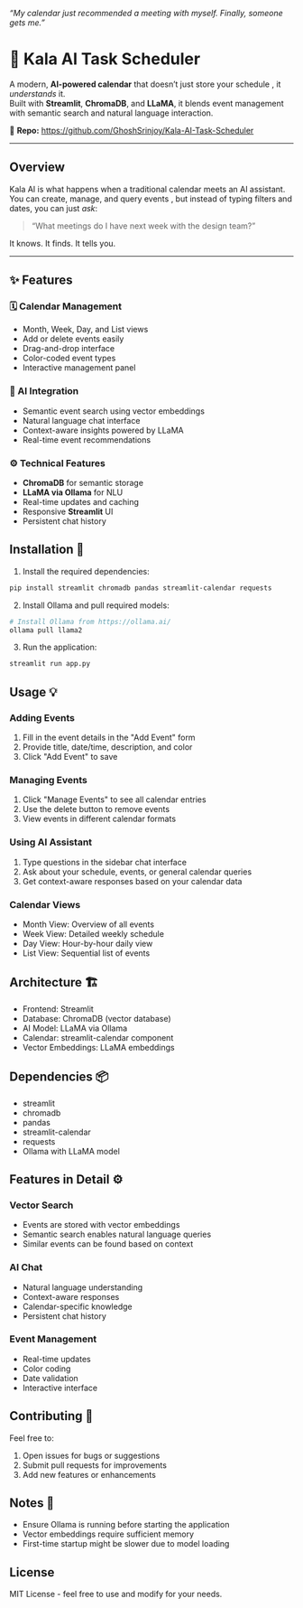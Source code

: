 *“My calendar just recommended a meeting with myself. Finally, someone gets me.”*  

# 🧠 Kala AI Task Scheduler  

A modern, **AI-powered calendar** that doesn’t just store your schedule , it *understands* it.  
Built with **Streamlit**, **ChromaDB**, and **LLaMA**, it blends event management with semantic search and natural language interaction.  

🔗 **Repo:** https://github.com/GhoshSrinjoy/Kala-AI-Task-Scheduler  

---

## Overview  

Kala AI is what happens when a traditional calendar meets an AI assistant.  
You can create, manage, and query events , but instead of typing filters and dates, you can just *ask*:  

> “What meetings do I have next week with the design team?”  

It knows. It finds. It tells you.  

---

## ✨ Features  

### 🗓️ Calendar Management  
- Month, Week, Day, and List views  
- Add or delete events easily  
- Drag-and-drop interface  
- Color-coded event types  
- Interactive management panel  

### 🤖 AI Integration  
- Semantic event search using vector embeddings  
- Natural language chat interface  
- Context-aware insights powered by LLaMA  
- Real-time event recommendations  

### ⚙️ Technical Features  
- **ChromaDB** for semantic storage  
- **LLaMA via Ollama** for NLU  
- Real-time updates and caching  
- Responsive **Streamlit** UI  
- Persistent chat history  

## Installation 🚀

1. Install the required dependencies:
```bash
pip install streamlit chromadb pandas streamlit-calendar requests
```

2. Install Ollama and pull required models:
```bash
# Install Ollama from https://ollama.ai/
ollama pull llama2
```

3. Run the application:
```bash
streamlit run app.py
```

## Usage 💡

### Adding Events
1. Fill in the event details in the "Add Event" form
2. Provide title, date/time, description, and color
3. Click "Add Event" to save

### Managing Events
1. Click "Manage Events" to see all calendar entries
2. Use the delete button to remove events
3. View events in different calendar formats

### Using AI Assistant
1. Type questions in the sidebar chat interface
2. Ask about your schedule, events, or general calendar queries
3. Get context-aware responses based on your calendar data

### Calendar Views
- Month View: Overview of all events
- Week View: Detailed weekly schedule
- Day View: Hour-by-hour daily view
- List View: Sequential list of events

## Architecture 🏗️

- Frontend: Streamlit
- Database: ChromaDB (vector database)
- AI Model: LLaMA via Ollama
- Calendar: streamlit-calendar component
- Vector Embeddings: LLaMA embeddings

## Dependencies 📦

- streamlit
- chromadb
- pandas
- streamlit-calendar
- requests
- Ollama with LLaMA model

## Features in Detail ⚙️

### Vector Search
- Events are stored with vector embeddings
- Semantic search enables natural language queries
- Similar events can be found based on context

### AI Chat
- Natural language understanding
- Context-aware responses
- Calendar-specific knowledge
- Persistent chat history

### Event Management
- Real-time updates
- Color coding
- Date validation
- Interactive interface

## Contributing 🤝

Feel free to:
1. Open issues for bugs or suggestions
2. Submit pull requests for improvements
3. Add new features or enhancements

## Notes 📝

- Ensure Ollama is running before starting the application
- Vector embeddings require sufficient memory
- First-time startup might be slower due to model loading

## License

MIT License - feel free to use and modify for your needs.
